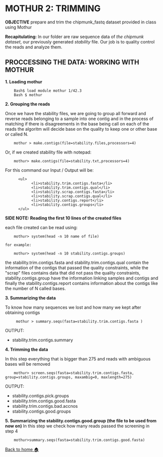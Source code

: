 
# MOTHUR 2: TRIMMING

**OBJECTIVE** prepare and trim the chipmunk_fastq dataset provided in class using Mothur

**Recapitulating:** In our folder are raw sequence data of *the chipmunk dataset*, our previously generated *stability* file. Our job is to quality control the reads and analyze them. 

## PROCCESSING THE DATA: WORKING WITH MOTHUR
**1. Loading mothur**

        Bash$ load module mothur 1/42.3
        Bash $ mothur 
        
**2. Grouping the reads**

Once we have the stability files, we are going to group all forward and reverse reads belonging to a sample into one contig and in the process of matching if there is disagreements in the base being call on each of the reads the algoritm will decide base on the quality to keep one or other base or called N.

        mothur > make.contigs(file=stability.files,processors=4)
        
Or, if we created stability file with notepad:
        
        mothur> make.contigs(file=stability.txt,processors=4)
        
For this command our Input / Output will be: 


          <ul>
                <li>stability.trim.contigs.fasta</li>
                <li>stability.trim.contigs.qual</li>
                <li>stability.scrap.contigs.fasta</li>
                <li>stability.scrap.contigs.qual</li>
                <li>stability.contigs.report</li>
                <li>stability.contigs.groups</li>
          </ul>


   **SIDE NOTE: Reading the first 10 lines of the created files**

   each file created can be read using:
        
        mothur> system(head -n 10 name of file)
 
    for example:

        mothur> system(head -n 10 stability.contigs.groups)
        
the stability.trim.contigs.fasta and stability.trim.contigs.qual contain the information of the contigs that passed the quality constraints, while the "scrap" files contains data that did not pass the quality constraints, stability.contigs.group have the information linking samples and contigs and finally the stability.contigs.report contains information about the contigs like the number of N called bases.

**3. Summarizing the data** 

To know how many sequences we lost and how many we kept after obtaining contigs
       
         mothur > summary.seqs(fasta=stability.trim.contigs.fasta )
   
OUTPUT:
           <ul>
           <li>stability.trim.contigs.summary</li> 
           </ul>

       
**4. Trimming the data**

In this step everything that is bigger than 275 and reads with ambiguous bases will be removed
        
        mothur> screen.seqs(fasta=stability.trim.contigs.fasta, group=stability.contigs.groups, maxambig=0, maxlength=275)
   
  OUTPUT:
          <ul>
          <li>stability.contigs.pick.groups</li>
          <li>stability.trim.contigs.good.fasta</li>
          <li>stability.trim.contigs.bad.accnos</li>
          <li>stability.contigs.good.groups</li>
          </ul>
     

**5. Summarizing the stability.contigs.good.group (the file to be used from now on)**
In this step we check how many reads passed the screening in step 4
        
        mothur>summary.seqs(fasta=stability.trim.contigs.good.fasta)

[Back to home :house: ](https://github.com/mhchavez/SMCA-notebook1/wiki)

